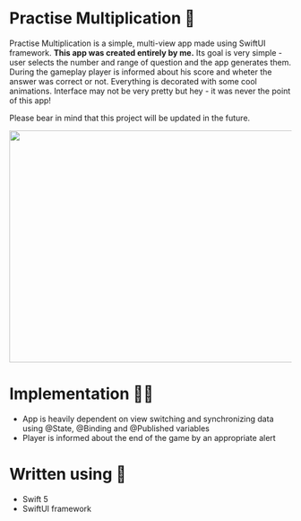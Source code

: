 # Practise Multiplication 🧮

Practise Multiplication is a simple, multi-view app made using SwiftUI framework. **This app was created entirely by me.** Its goal is very simple - user selects the
number and range of question and the app generates them. During the gameplay player is informed about his score and wheter the answer was correct or not. Everything
is decorated with some cool animations. Interface may not be very pretty but hey - it was never the point of this app!

Please bear in mind that this project will be updated in the future.

<p align="center">
  <img width="655" height="413" src="https://i.postimg.cc/XJJyVxjG/merge-from-ofoct-2.jpg">
</p>

# Implementation 👨‍💻

- App is heavily dependent on view switching and synchronizing data using @State, @Binding and @Published variables
- Player is informed about the end of the game by an appropriate alert 

# Written using 🔧

- Swift 5
- SwiftUI framework

